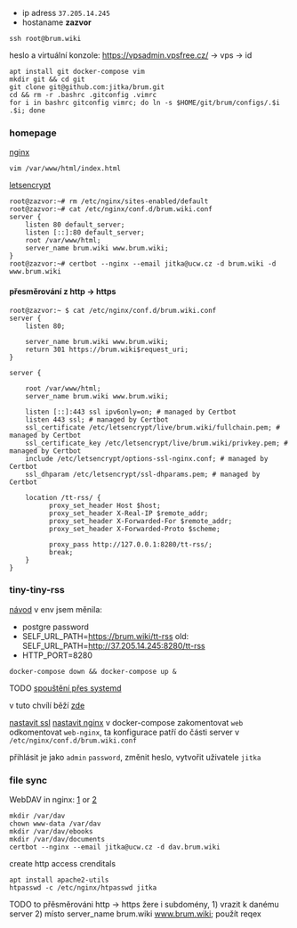 * ip adress `37.205.14.245`
* hostaname **zazvor**
```
ssh root@brum.wiki
```
heslo a virtuální konzole:
https://vpsadmin.vpsfree.cz/ -> vps -> id 

```
apt install git docker-compose vim
mkdir git && cd git
git clone git@github.com:jitka/brum.git
cd && rm -r .bashrc .gitconfig .vimrc
for i in bashrc gitconfig vimrc; do ln -s $HOME/git/brum/configs/.$i .$i; done
```

### homepage

[nginx](https://www.digitalocean.com/community/tutorials/how-to-install-nginx-on-debian-10)
```
vim /var/www/html/index.html
```
[letsencrypt](https://www.nginx.com/blog/using-free-ssltls-certificates-from-lets-encrypt-with-nginx/)
```
root@zazvor:~# rm /etc/nginx/sites-enabled/default
root@zazvor:~# cat /etc/nginx/conf.d/brum.wiki.conf
server {
    listen 80 default_server;
    listen [::]:80 default_server;
    root /var/www/html;
    server_name brum.wiki www.brum.wiki;
}
root@zazvor:~# certbot --nginx --email jitka@ucw.cz -d brum.wiki -d www.brum.wiki
```
#### přesměrování z http -> https
```
root@zazvor:~ $ cat /etc/nginx/conf.d/brum.wiki.conf 
server {
    listen 80;

    server_name brum.wiki www.brum.wiki;
    return 301 https://brum.wiki$request_uri;
}

server {

    root /var/www/html;
    server_name brum.wiki www.brum.wiki;

    listen [::]:443 ssl ipv6only=on; # managed by Certbot
    listen 443 ssl; # managed by Certbot
    ssl_certificate /etc/letsencrypt/live/brum.wiki/fullchain.pem; # managed by Certbot
    ssl_certificate_key /etc/letsencrypt/live/brum.wiki/privkey.pem; # managed by Certbot
    include /etc/letsencrypt/options-ssl-nginx.conf; # managed by Certbot
    ssl_dhparam /etc/letsencrypt/ssl-dhparams.pem; # managed by Certbot

    location /tt-rss/ {
          proxy_set_header Host $host;
          proxy_set_header X-Real-IP $remote_addr;
          proxy_set_header X-Forwarded-For $remote_addr;
          proxy_set_header X-Forwarded-Proto $scheme;

          proxy_pass http://127.0.0.1:8280/tt-rss/;
          break;
    }
}
```

### tiny-tiny-rss
[návod](https://git.tt-rss.org/fox/ttrss-docker-compose/src/static-dockerhub/README.md)
v env jsem měnila:
* postgre password 
* SELF_URL_PATH=https://brum.wiki/tt-rss old: SELF_URL_PATH=http://37.205.14.245:8280/tt-rss
* HTTP_PORT=8280

```
docker-compose down && docker-compose up &
```
TODO [spouštění přes systemd](https://community.hetzner.com/tutorials/docker-compose-as-systemd-service)

v tuto chvílí běží [zde](http://37.205.14.245:8280/tt-rss/)

[nastavit ssl](https://git.tt-rss.org/fox/ttrss-docker-compose/wiki#using-ssl-with-letsencrypt)
[nastavit nginx](https://git.tt-rss.org/fox/ttrss-docker-compose/wiki#how-do-i-put-this-container-behind-a-reverse-proxy) v docker-compose zakomentovat `web` odkomentovat `web-nginx`, ta konfigurace patří do části server v `/etc/nginx/conf.d/brum.wiki.conf` 


přihlásit je jako `admin` `password`, změnit heslo, vytvořit uživatele `jitka`

### file sync
WebDAV in nginx: [1](https://opensource.ncsa.illinois.edu/confluence/display/ERGO/Creating+a+WebDAV+repository+server+with+NGINX) or 
[2](https://tn710617.github.io/buildAWebDavServerWithNginx/)
```
mkdir /var/dav
chown www-data /var/dav
mkdir /var/dav/ebooks
mkdir /var/dav/documents
certbot --nginx --email jitka@ucw.cz -d dav.brum.wiki
```
create http access crenditals
```
apt install apache2-utils
htpasswd -c /etc/nginx/htpasswd jitka
```
TODO to přěsměrováni http -> https žere i subdomény, 1) vrazit k danému server 2) místo  server_name brum.wiki www.brum.wiki; použít reqex
